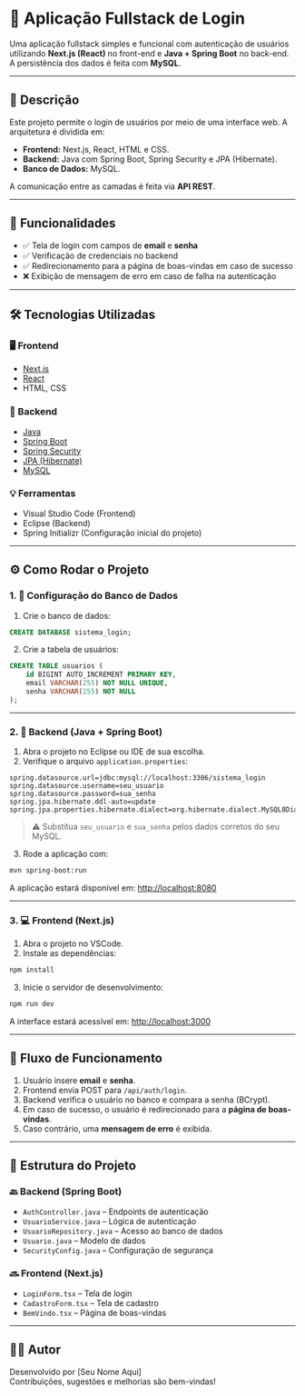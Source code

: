 
# 🔐 Aplicação Fullstack de Login

Uma aplicação fullstack simples e funcional com autenticação de usuários utilizando **Next.js (React)** no front-end e **Java + Spring Boot** no back-end. A persistência dos dados é feita com **MySQL**.

---

## 📌 Descrição

Este projeto permite o login de usuários por meio de uma interface web. A arquitetura é dividida em:

- **Frontend:** Next.js, React, HTML e CSS.
- **Backend:** Java com Spring Boot, Spring Security e JPA (Hibernate).
- **Banco de Dados:** MySQL.

A comunicação entre as camadas é feita via **API REST**.

---

## 🚀 Funcionalidades

- ✅ Tela de login com campos de **email** e **senha**  
- ✅ Verificação de credenciais no backend  
- ✅ Redirecionamento para a página de boas-vindas em caso de sucesso  
- ❌ Exibição de mensagem de erro em caso de falha na autenticação  

---

## 🛠️ Tecnologias Utilizadas

### 🖥️ Frontend

- [Next.js](https://nextjs.org/)
- [React](https://reactjs.org/)
- HTML, CSS

### 🧠 Backend

- [Java](https://www.oracle.com/java/)
- [Spring Boot](https://spring.io/projects/spring-boot)
- [Spring Security](https://spring.io/projects/spring-security)
- [JPA (Hibernate)](https://hibernate.org/)
- [MySQL](https://www.mysql.com/)

### 💡 Ferramentas

- Visual Studio Code (Frontend)
- Eclipse (Backend)
- Spring Initializr (Configuração inicial do projeto)

---

## ⚙️ Como Rodar o Projeto

### 1. 📂 Configuração do Banco de Dados

1. Crie o banco de dados:

```sql
CREATE DATABASE sistema_login;
```

2. Crie a tabela de usuários:

```sql
CREATE TABLE usuarios (
    id BIGINT AUTO_INCREMENT PRIMARY KEY,
    email VARCHAR(255) NOT NULL UNIQUE,
    senha VARCHAR(255) NOT NULL
);
```

---

### 2. 🧩 Backend (Java + Spring Boot)

1. Abra o projeto no Eclipse ou IDE de sua escolha.
2. Verifique o arquivo `application.properties`:

```properties
spring.datasource.url=jdbc:mysql://localhost:3306/sistema_login
spring.datasource.username=seu_usuario
spring.datasource.password=sua_senha
spring.jpa.hibernate.ddl-auto=update
spring.jpa.properties.hibernate.dialect=org.hibernate.dialect.MySQL8Dialect
```

> ⚠️ Substitua `seu_usuario` e `sua_senha` pelos dados corretos do seu MySQL.

3. Rode a aplicação com:

```bash
mvn spring-boot:run
```

A aplicação estará disponível em: [http://localhost:8080](http://localhost:8080)

---

### 3. 💻 Frontend (Next.js)

1. Abra o projeto no VSCode.
2. Instale as dependências:

```bash
npm install
```

3. Inicie o servidor de desenvolvimento:

```bash
npm run dev
```

A interface estará acessível em: [http://localhost:3000](http://localhost:3000)

---

## 🔄 Fluxo de Funcionamento

1. Usuário insere **email** e **senha**.
2. Frontend envia POST para `/api/auth/login`.
3. Backend verifica o usuário no banco e compara a senha (BCrypt).
4. Em caso de sucesso, o usuário é redirecionado para a **página de boas-vindas**.
5. Caso contrário, uma **mensagem de erro** é exibida.

---

## 🧱 Estrutura do Projeto

### 🔙 Backend (Spring Boot)

- `AuthController.java` – Endpoints de autenticação
- `UsuarioService.java` – Lógica de autenticação
- `UsuarioRepository.java` – Acesso ao banco de dados
- `Usuario.java` – Modelo de dados
- `SecurityConfig.java` – Configuração de segurança

### 🔜 Frontend (Next.js)

- `LoginForm.tsx` – Tela de login
- `CadastroForm.tsx` – Tela de cadastro
- `BemVindo.tsx` – Página de boas-vindas

---

## 🧑‍💻 Autor

Desenvolvido por [Seu Nome Aqui]  
Contribuições, sugestões e melhorias são bem-vindas!  
